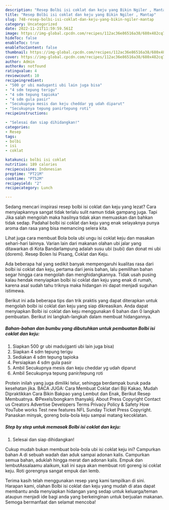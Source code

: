 ```yaml
---
description: "Resep Bolbi isi coklat dan keju yang Bikin Ngiler , Mantap"
title: "Resep Bolbi isi coklat dan keju yang Bikin Ngiler , Mantap"
slug: 748-resep-bolbi-isi-coklat-dan-keju-yang-bikin-ngiler-mantap
category: Uncategorized
date: 2022-11-21T11:59:59.561Z
image: https://img-global.cpcdn.com/recipes/112ac36e86516a38/680x482cq70/bolbi-isi-coklat-dan-keju-foto-resep-utama.jpg
hideToc: false
enableToc: true
enableTocContent: false
thumbnail: https://img-global.cpcdn.com/recipes/112ac36e86516a38/680x482cq70/bolbi-isi-coklat-dan-keju-foto-resep-utama.jpg
cover: https://img-global.cpcdn.com/recipes/112ac36e86516a38/680x482cq70/bolbi-isi-coklat-dan-keju-foto-resep-utama.jpg
author: Admin
authorAv: notfound
ratingvalue: 4
reviewcount: 10
recipeingredient:
- "500 gr ubi maduganti ubi lain juga bisa"
- "4 sdm tepung terigu"
- "4 sdm tepung tapioka"
- "4 sdm gula pasir"
- "Secukupnya mesis dan keju cheddar yg udah diparut"
- "Secukupnya tepung panirtepung roti"
recipeinstructions:

- "Selesai dan siap dihidangkan!"
categories:
- Resep
tags:
- bolbi
- isi
- coklat

katakunci: bolbi isi coklat 
nutrition: 189 calories
recipecuisine: Indonesian
preptime: "PT21M"
cooktime: "PT52M"
recipeyield: "2"
recipecategory: Lunch

---
```



Sedang mencari inspirasi resep bolbi isi coklat dan keju yang lezat? Cara menyiapkannya sangat tidak terlalu sulit namun tidak gampang juga. Tapi Jika salah mengolah maka hasilnya tidak akan memuaskan dan bahkan tidak sedap. Padahal bolbi isi coklat dan keju yang enak selayaknya punya aroma dan rasa yang bisa memancing selera kita.


Lihat juga cara membuat Bola bola ubi ungu isi coklat keju dan masakan sehari-hari lainnya. Varian lain dari makanan olahan ubi jalar yang ditawarkan di Kota Bandarlampung adalah susu ubi (subi) dan donat mi ubi (doremi). Resep Bolen Isi Pisang, Coklat dan Keju.

Ada beberapa hal yang sedikit banyak mempengaruhi kualitas rasa dari bolbi isi coklat dan keju, pertama dari jenis bahan, lalu pemilihan bahan segar hingga cara mengolah dan menghidangkannya. Tidak usah pusing kalau hendak menyiapkan bolbi isi coklat dan keju yang enak di rumah, karena asal sudah tahu triknya maka hidangan ini dapat menjadi suguhan istimewa.


Berikut ini ada beberapa tips dan trik praktis yang dapat diterapkan untuk mengolah bolbi isi coklat dan keju yang siap dikreasikan. Anda dapat menyiapkan Bolbi isi coklat dan keju menggunakan 6 bahan dan 0 langkah pembuatan. Berikut ini langkah-langkah dalam membuat hidangannya.

<!--inarticleads1-->

##### Bahan-bahan dan bumbu yang dibutuhkan untuk pembuatan Bolbi isi coklat dan keju:

1. Siapkan 500 gr ubi madu(ganti ubi lain juga bisa)
1. Siapkan 4 sdm tepung terigu
1. Sediakan 4 sdm tepung tapioka
1. Persiapkan 4 sdm gula pasir
1. Ambil Secukupnya mesis dan keju cheddar yg udah diparut
1. Ambil Secukupnya tepung panir/tepung roti


Protein inilah yang juga dimiliki telur, sehingga berdampak buruk pada kesehatan jika. BACA JUGA: Cara Membuat Coklat dari Biji Kakao, Mudah Dipraktikkan Cara Bikin Bakpao yang Lembut dan Enak, Berikut Resep Membuatnya. ©Pexels/bongkarn thanyakij. About Press Copyright Contact us Creators Advertise Developers Terms Privacy Policy &amp; Safety How YouTube works Test new features NFL Sunday Ticket Press Copyright. Panaskan minyak, goreng bola-bola keju sampai matang kecoklatan. 

<!--inarticleads2-->

##### Step by step untuk memasak Bolbi isi coklat dan keju:


1. Selesai dan siap dihidangkan!

Cukup mudah bukan membuat bola-bola ubi isi coklat keju ini? Campurkan bahan A di sebuah wadah dan aduk sampai adonan kalis. Campurkan semua bahan, aduklah hingga merat dan adonan kalis. Empuk dan lembutAssalaamu alaikum, kali ini saya akan membuat roti goreng isi coklat keju. Roti gorengnya sangat empuk dan lemb. 

Terima kasih telah menggunakan resep yang kami tampilkan di sini. Harapan kami, olahan Bolbi isi coklat dan keju yang mudah di atas dapat membantu anda menyiapkan hidangan yang sedap untuk keluarga/teman ataupun menjadi ide bagi anda yang berkeinginan untuk berjualan makanan. Semoga bermanfaat dan selamat mencoba!
